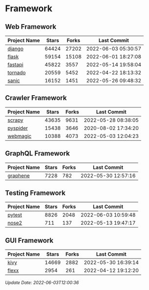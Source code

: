 # Framework

## Web Framework
| Project Name | Stars | Forks | Last Commit |
| ------------ | ----- | ----- | ----------- |
| [django](https://github.com/django/django) | 64424 | 27202 | 2022-06-03 05:30:57 |
| [flask](https://github.com/pallets/flask) | 59154 | 15108 | 2022-06-01 18:27:08 |
| [fastapi](https://github.com/tiangolo/fastapi) | 45822 | 3557 | 2022-05-14 19:58:04 |
| [tornado](https://github.com/tornadoweb/tornado) | 20559 | 5452 | 2022-04-22 18:13:32 |
| [sanic](https://github.com/sanic-org/sanic) | 16152 | 1451 | 2022-05-26 09:48:32 |

## Crawler Framework
| Project Name | Stars | Forks | Last Commit |
| ------------ | ----- | ----- | ----------- |
| [scrapy](https://github.com/scrapy/scrapy) | 43635 | 9631 | 2022-05-28 08:38:05 |
| [pyspider](https://github.com/binux/pyspider) | 15438 | 3646 | 2020-08-02 17:34:20 |
| [webmagic](https://github.com/code4craft/webmagic) | 10388 | 4073 | 2022-05-03 12:04:23 |

## GraphQL Framework
| Project Name | Stars | Forks | Last Commit |
| ------------ | ----- | ----- | ----------- |
| [graphene](https://github.com/graphql-python/graphene) | 7228 | 782 | 2022-05-30 12:57:16 |

## Testing Framework
| Project Name | Stars | Forks | Last Commit |
| ------------ | ----- | ----- | ----------- |
| [pytest](https://github.com/pytest-dev/pytest) | 8826 | 2048 | 2022-06-03 10:59:48 |
| [nose2](https://github.com/nose-devs/nose2) | 711 | 137 | 2022-05-13 19:47:17 |

## GUI Framework
| Project Name | Stars | Forks | Last Commit |
| ------------ | ----- | ----- | ----------- |
| [kivy](https://github.com/kivy/kivy) | 14669 | 2882 | 2022-05-30 16:39:14 |
| [flexx](https://github.com/flexxui/flexx) | 2954 | 261 | 2022-04-12 19:12:20 |

*Update Date: 2022-06-03T12:00:36*